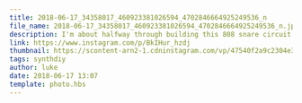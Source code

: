 ```yaml
---
title: 2018-06-17_34358017_460923381026594_4702846664925249536_n
file_name: 2018-06-17_34358017_460923381026594_4702846664925249536_n.jpg
description: I'm about halfway through building this 808 snare circuit and definitely feeling like I bit off a little more than I could chew on the wiring front 😂 #synthdiy
link: https://www.instagram.com/p/BkIHur_hzdj
thumbnail: https://scontent-arn2-1.cdninstagram.com/vp/47540f2a9c2304e39b56e4ef25f10858/5CD49B90/t51.2885-15/sh0.08/e35/s640x640/34358017_460923381026594_4702846664925249536_n.jpg?_nc_ht=scontent-arn2-1.cdninstagram.com&ig_cache_key=MTgwMzcyNTY0NTQyMDExNTgxMQ%3D%3D.2
tags: synthdiy
author: luke
date: 2018-06-17 13:07
template: photo.hbs
---
```

